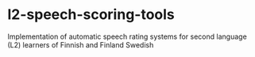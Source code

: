 # l2-speech-scoring-tools
Implementation of automatic speech rating systems for second language (L2) learners of Finnish and Finland Swedish
